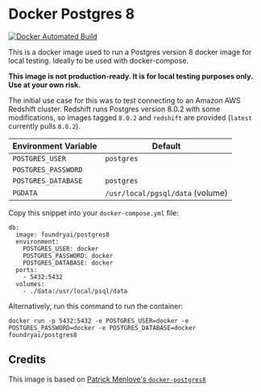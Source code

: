 # Docker Postgres 8

[![Docker Automated Build](https://img.shields.io/docker/automated/foundryai/postgres8.svg)](https://hub.docker.com/r/foundryai/postgres8/)

This is a docker image used to run a Postgres version 8 docker image for local testing. Ideally to be used with docker-compose.

**This image is not production-ready. It is for local testing purposes only. Use at your own risk.**

The initial use case for this was to test connecting to an Amazon AWS Redshift cluster.
Redshift runs Postgres version 8.0.2 with some modifications, so images tagged `8.0.2` and `redshift` are provided (`latest` currently pulls `8.0.2`).


| Environment Variable | Default |
|----------------------|---------|
| `POSTGRES_USER` | `postgres` |
| `POSTGRES_PASSWORD` |  |
| `POSTGRES_DATABASE` | `postgres` |
| `PGDATA` | `/usr/local/pgsql/data` (volume) |

Copy this snippet into your `docker-compose.yml` file:

    db:
      image: foundryai/postgres8
      environment:
        POSTGRES_USER: docker
        POSTGRES_PASSWORD: docker
        POSTGRES_DATABASE: docker
      ports:
        - 5432:5432
      volumes:
        - ./data:/usr/local/psql/data

Alternatively, run this command to run the container:

    docker run -p 5432:5432 -e POSTGRES_USER=docker -e POSTGRES_PASSWORD=docker -e POSTGRES_DATABASE=docker foundryai/postgres8

## Credits

This image is based on [Patrick Menlove's `docker-postgres8`](https://github.com/pm990320/docker-postgres8)
